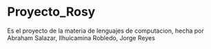 # Proyecto_Rosy
Es el proyecto de la materia de lenguajes de computacion, hecha por Abraham Salazar, Ilhuicamina Robledo, Jorge Reyes
